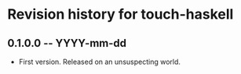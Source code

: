 # Revision history for touch-haskell

## 0.1.0.0 -- YYYY-mm-dd

* First version. Released on an unsuspecting world.
